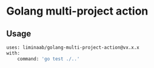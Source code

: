 # Golang multi-project action

## Usage
```bash
uses: liminaab/golang-multi-project-action@vx.x.x
with:
    command: 'go test ./..'
```